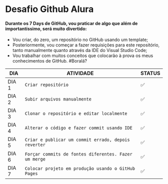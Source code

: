 # Desafio Github Alura

#### Durante os 7 Days de GitHub, vou praticar de algo que além de importantíssimo, será muito divertido: 
- Vou criar, do zero, um repositório no GitHub usando um template; 
- Posteriormente, vou começar a fazer requisições para este repositório, tanto manualmente quanto através da IDE do Visual Studio Code; 
- Vou trabalhar com muitos conceitos que colocarão à prova os meus conhecimentos de GitHub. #Boralá?

|  DIA   |                               ATIVIDADE              |STATUS            |
|--------|------------------------------------------------------|------------------|
|DIA 1   |`Criar repositório`                                   |:white_check_mark:|
|DIA 2   |`Subir arquivos manualmente`                          |:white_check_mark:|
|DIA 3   |`Clonar o repositório e editar localmente`            |:white_check_mark:|
|DIA 4   |`Alterar o código e fazer commit usando IDE`          |:white_check_mark:|
|DIA 5   |`Criar e publicar um commit errado, depois reverter`  |:white_check_mark:|
|DIA 6   |`Forçar commits de fontes diferentes. Fazer um merge` |:white_check_mark:|
|DIA 7   |`Colocar projeto em produção usando o GitHub Pages`   |:white_check_mark:|
